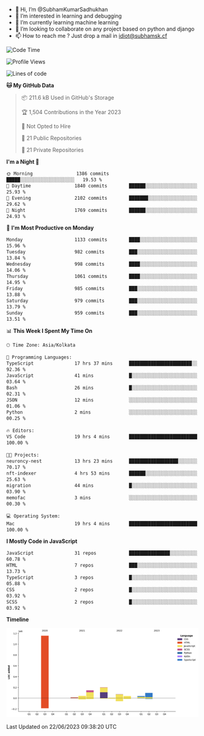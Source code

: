 - 👋 Hi, I’m @SubhamKumarSadhukhan
- 👀 I’m interested in learning and debugging
- 🌱 I’m currently learning machine learning
- 💞️ I’m looking to collaborate on any project based on python and django
- 📫 How to reach me ?
      Just drop a mail in idiot@subhamsk.cf

<!---
SubhamKumarSadhukhan/SubhamKumarSadhukhan is a ✨ special ✨ repository because its `README.md` (this file) appears on your GitHub profile.
You can click the Preview link to take a look at your changes.
--->


<!--START_SECTION:waka-->
![Code Time](http://img.shields.io/badge/Code%20Time-1%2C248%20hrs%2045%20mins-blue)

![Profile Views](http://img.shields.io/badge/Profile%20Views-11-blue)

![Lines of code](https://img.shields.io/badge/From%20Hello%20World%20I%27ve%20Written-1.8%20million%20lines%20of%20code-blue)

**🐱 My GitHub Data** 

> 📦 211.6 kB Used in GitHub's Storage 
 > 
> 🏆 1,504 Contributions in the Year 2023
 > 
> 🚫 Not Opted to Hire
 > 
> 📜 21 Public Repositories 
 > 
> 🔑 21 Private Repositories 
 > 
**I'm a Night 🦉** 

```text
🌞 Morning                1386 commits        █████░░░░░░░░░░░░░░░░░░░░   19.53 % 
🌆 Daytime                1840 commits        ██████░░░░░░░░░░░░░░░░░░░   25.93 % 
🌃 Evening                2102 commits        ███████░░░░░░░░░░░░░░░░░░   29.62 % 
🌙 Night                  1769 commits        ██████░░░░░░░░░░░░░░░░░░░   24.93 % 
```
📅 **I'm Most Productive on Monday** 

```text
Monday                   1133 commits        ████░░░░░░░░░░░░░░░░░░░░░   15.96 % 
Tuesday                  982 commits         ███░░░░░░░░░░░░░░░░░░░░░░   13.84 % 
Wednesday                998 commits         ████░░░░░░░░░░░░░░░░░░░░░   14.06 % 
Thursday                 1061 commits        ████░░░░░░░░░░░░░░░░░░░░░   14.95 % 
Friday                   985 commits         ███░░░░░░░░░░░░░░░░░░░░░░   13.88 % 
Saturday                 979 commits         ███░░░░░░░░░░░░░░░░░░░░░░   13.79 % 
Sunday                   959 commits         ███░░░░░░░░░░░░░░░░░░░░░░   13.51 % 
```


📊 **This Week I Spent My Time On** 

```text
🕑︎ Time Zone: Asia/Kolkata

💬 Programming Languages: 
TypeScript               17 hrs 37 mins      ███████████████████████░░   92.36 % 
JavaScript               41 mins             █░░░░░░░░░░░░░░░░░░░░░░░░   03.64 % 
Bash                     26 mins             █░░░░░░░░░░░░░░░░░░░░░░░░   02.31 % 
JSON                     12 mins             ░░░░░░░░░░░░░░░░░░░░░░░░░   01.06 % 
Python                   2 mins              ░░░░░░░░░░░░░░░░░░░░░░░░░   00.25 % 

🔥 Editors: 
VS Code                  19 hrs 4 mins       █████████████████████████   100.00 % 

🐱‍💻 Projects: 
neuroncy-nest            13 hrs 23 mins      ██████████████████░░░░░░░   70.17 % 
nft-indexer              4 hrs 53 mins       ██████░░░░░░░░░░░░░░░░░░░   25.63 % 
migration                44 mins             █░░░░░░░░░░░░░░░░░░░░░░░░   03.90 % 
memofac                  3 mins              ░░░░░░░░░░░░░░░░░░░░░░░░░   00.30 % 

💻 Operating System: 
Mac                      19 hrs 4 mins       █████████████████████████   100.00 % 
```

**I Mostly Code in JavaScript** 

```text
JavaScript               31 repos            ███████████████░░░░░░░░░░   60.78 % 
HTML                     7 repos             ███░░░░░░░░░░░░░░░░░░░░░░   13.73 % 
TypeScript               3 repos             █░░░░░░░░░░░░░░░░░░░░░░░░   05.88 % 
CSS                      2 repos             █░░░░░░░░░░░░░░░░░░░░░░░░   03.92 % 
SCSS                     2 repos             █░░░░░░░░░░░░░░░░░░░░░░░░   03.92 % 
```



**Timeline**

![Lines of Code chart](https://raw.githubusercontent.com/SubhamKumarSadhukhan/SubhamKumarSadhukhan/main/assets/bar_graph.png)


 Last Updated on 22/06/2023 09:38:20 UTC
<!--END_SECTION:waka-->
